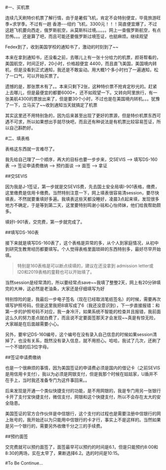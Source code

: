 #一、买机票

连续几天刷特价机票了解行情，由于是暑假飞机，肯定不会特别便宜，毕竟旅游旺季+求学季。不过有一趟 香港---纽约 飞机，3300元！！！简直便宜爆了，不过这趟飞机要向西走，俄罗斯航空，从莫斯科过境。。。。。网上一查俄罗斯航空，有点恐怖。。。还是算了吧，而且可能还要俄罗斯过境签证，也挺麻烦。继续观望

Fedex到了，收到美国学校的通知书了，激动的时刻到了~~

本来在拿到通知书，还没看之前，去哪儿上有一张十分给力的机票，颜哥帮看的，美国航空，时间正好，20小时，价格超便宜 4400，而且直飞美国，美国境内转机，但是没看到正式通知，我还是不敢妄动。用大概1个多小时扫了一遍通知，松了一口气，可以开始买票了。

遗憾的是，那张票木有了。。本来只剩下2张，这种特价票不抢肯定秒光的。赶紧上去哪儿，但是最便宜的都要6000+，还不如观望一下。又转向阿里旅行，有一张美航4300的票放出来了，但是要30个小时，不过也是在美国境内转机。。。犹豫了一下，立马买了~~收到通知当天就搞定了机票

其实这里还不用特别急的，因为后来甚至出现了更好的票源，但是特价机票东西可遇不可求，所以如果想出手就尽快吧，而且还有种说法是有机票比较容易签证，所以自己斟酌好。


#二、填表格

表格这东西就一言难尽了。

我先给自己理了一个顺序，再大的目标也要一步步来，交SEVIS --> 填写DS-160表 --> 签证申请费缴纳 --> 预约面谈 --> 面签 --> 拿证

##交SEVIS

因为我是J-1签证，第一步就是交SEVIS费，先去国土安全局填I-901表格，缴费，这里缴费是信用卡缴费。当然特别注意一下，网上填表很容易清session，要尽快填表，不然就要重填好多遍。我填表这些天都没睡好，凌晨3点起来填，发现很多地方不确定，于是等到第二天，这里要特别鸣谢小铭和心怡师妹，他们给我帮助颇多。

填好I-901表，交完费，第一步就完成了。

##填写DS-160表

接下来就是填写DS-160表了，这个表格是异常的多，从个人到家庭情况，从初中到研究生教育经历都要填写。个人觉得表格里面琐碎的东西特别多，最好尽早开始填。

> 特别是160表格是可以断点续填的，建议在还没拿到 admission letter或 I20和2019表格的童鞋也可以开始填了。

当然session是经常清的，所以要经常点save~~我填了整整2天，网上有20分钟填完的大神，这必然是老油条，大家还是仔细填写为好

特别惊险的是，我最后一步电子签名（现在已经取消笔纸签名）的时候，需要再次填写护照号码，但是这里我把8填写成了6（我还没意识到），下一步直接报错：和第一步的护照号码不对应，我一身冷汗，如果系统不智能的检查并且报错，我前面这么久的努力差点就白费了，而且说不定要面签那天才会发现~~真是有惊无险，大家越是在后面越需要小心。

另外，要牢记DS-160编号，这个编号在没有录入自己信息的时候如果session清掉了，也没有关系，既然没有录入信息，就不用担心。哈哈，我试了几次，还刷了一个不错的后3位字母。

##签证申请费缴纳

也是一个很麻烦的事情，因为美国签证的申请费必须是国内的借记卡（之前SEVIS是用信用卡支付），我以为必须是网银支付，但是我那个时候在姑姑家，U盾并不在手上，当时我还准备专门为这件事回来。。

后来发现是开通一个类似快捷支付的功能，是不用网银的，我是专门用另一张银行卡开了支付宝快捷支付，微信支付，网银和这个快捷支付，所以不会存在太大的安全隐患。

美国签证的官方合作伙伴是中信银行，这个支付的过程也是需要注册中信银行的网上账号的，我开始还以为只能用中信银行的卡才行，事实上不是这样的。当然如果是另一个银行的，需要另外收缴千分之三的手续费。

##预约面签

交完费就可以预约面签了，面签最早可以预约的时间是6.1，但是只能预约8:00和8:30的两场，实在太早了，果断选择6.2。选的时间是10:15。


#To Be Continue...